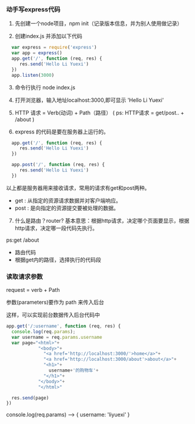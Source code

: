 ### 动手写express代码

1. 先创建一个node项目，npm init（记录版本信息，并为别人使用做记录）

2. 创建index.js 并添加以下代码
```js
  var express = require('express')
  var app = express()
  app.get('/', function (req, res) {
     res.send('Hello Li Yuexi')
  })
  app.listen(3000)
```
3. 命令行执行 node index.js

4. 打开浏览器，输入地址localhost:3000,即可显示 'Hello Li Yuexi'

5. HTTP 请求  = Verb(动词) + Path（路径）
  ( ps: HTTP请求 = get/post..   +  /about )

6. express 的代码是要在服务器上运行的。
```js
  app.get('/', function (req, res) {
     res.send('Hello Li Yuexi')
  })

  app.post('/', function (req, res) {
     res.send('Hello Li Yuexi')
  })
```
  以上都是服务器用来接收请求，常用的请求有get和post两种。
  - get : 从指定的资源请求数据并对客户端响应。
  - post : 是向指定的资源提交要被处理的数据。

7. 什么是路由？router?
  基本意思：根据http请求，决定哪个页面要显示，根据http请求，决定哪一段代码先执行。

  ps:get /about
  - 路由代码
  - 根据get内的路径，选择执行的代码段

### 读取请求参数

request = verb + Path

参数(parameters)要作为 path 来传入后台

这样，可以实现前台数据传入后台代码中

```js
app.get('/:username', function (req, res) {
  console.log(req.params);
  var username = req.params.username
  var page="<html>"+
            "<body>"+
              "<a href='http://localhost:3000/'>home</a>"+
              "<a href='http://localhost:3000/about'>about</a>"+
              "<h1>"+
                username+'的购物车'+
              "</h1>"+
            "</body>"+
            "</html>"

  res.send(page)
})
```
console.log(req.params) --> { username: 'liyuexi' }
